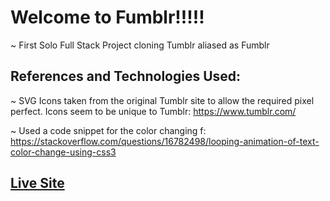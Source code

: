 # Welcome to Fumblr!!!!!
~ First Solo Full Stack Project cloning Tumblr aliased as Fumblr


## References and Technologies Used:


~ SVG Icons taken from the original Tumblr site to allow the required pixel perfect. Icons seem to be unique to Tumblr: https://www.tumblr.com/

~ Used a code snippet for the color changing f: https://stackoverflow.com/questions/16782498/looping-animation-of-text-color-change-using-css3


## [Live Site](https://fumblrcloneapp.herokuapp.com/login)

